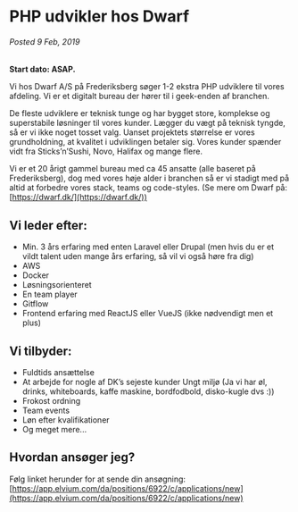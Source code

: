 # PHP udvikler hos Dwarf 
###### Posted 9 Feb, 2019

**Start dato: ASAP.**

Vi hos Dwarf A/S på Frederiksberg søger 1-2 ekstra PHP udviklere til vores afdeling. Vi er et digitalt bureau der hører til i geek-enden af branchen. 

De fleste udviklere er teknisk tunge og har bygget store, komplekse og superstabile løsninger til vores kunder. Lægger du vægt på teknisk tyngde, så er vi ikke noget tosset valg. Uanset projektets størrelse er vores grundholdning, at kvalitet i udviklingen betaler sig. Vores kunder spænder vidt fra Sticks’n’Sushi, Novo, Halifax og mange flere.

Vi er et 20 årigt gammel bureau med ca 45 ansatte (alle baseret på Frederiksberg), dog med vores høje alder i branchen så er vi stadigt med på altid at forbedre vores stack, teams og code-styles. (Se mere om Dwarf på: [https://dwarf.dk/](https://dwarf.dk/))


## Vi leder efter:

- Min. 3 års erfaring med enten Laravel eller Drupal (men hvis du er et vildt talent uden mange års erfaring, så vil vi også høre fra dig)
- AWS
- Docker
- Løsningsorienteret
- En team player
- Gitflow 
- Frontend erfaring med ReactJS eller VueJS (ikke nødvendigt men et plus)


## Vi tilbyder:

- Fuldtids ansættelse
- At arbejde for nogle af DK’s sejeste kunder
Ungt miljø (Ja vi har øl, drinks, whiteboards, kaffe maskine, bordfodbold, disko-kugle dvs :))
- Frokost ordning
- Team events
- Løn efter kvalifikationer
- Og meget mere...

## Hvordan ansøger jeg?

Følg linket herunder for at sende din ansøgning:
[https://app.elvium.com/da/positions/6922/c/applications/new](https://app.elvium.com/da/positions/6922/c/applications/new)

